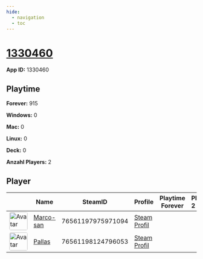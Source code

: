 ```yaml
---
hide:
  - navigation
  - toc
---
```

# <a href="https://steamdb.info/app/1330460">1330460</a>

**App ID:** 1330460

## Playtime

**Forever:** 915

**Windows:** 0

**Mac:** 0

**Linux:** 0

**Deck:** 0

**Anzahl Players:** 2
## Player

<table id="charts-table" class="display" style="width:100%">
            <thead>
                <tr>
                    <th></th>
                    <th>Name</th>
                    <th>SteamID</th>
                    <th>Profile</th>
                    <th>Playtime Forever</th>
                    <th>Playtime 2 Weeks</th>
                </tr>
            </thead>
            <tbody>
        <tr>
<td><a href="https://steamcommunity.com/profiles/76561197975971094/" target="_blank"><img src="https://avatars.steamstatic.com/1549337b38219866faf5f61197e2302e5618ec0e_full.jpg" alt="Avatar" style="width:48px;height:48px;border-radius:4px;"></a></td><td><a href="/player/76561197975971094">Marco-san</a></td><td>76561197975971094</td><td><a href="https://steamcommunity.com/profiles/76561197975971094/" target="_blank">Steam Profil</a></td><td></td><td></td></tr>
<tr>
<td><a href="https://steamcommunity.com/profiles/76561198124796053/" target="_blank"><img src="https://avatars.steamstatic.com/4630dfff0852bfa9ba5d90058491e1b218af8dd6_full.jpg" alt="Avatar" style="width:48px;height:48px;border-radius:4px;"></a></td><td><a href="/player/76561198124796053">Pallas</a></td><td>76561198124796053</td><td><a href="https://steamcommunity.com/profiles/76561198124796053/" target="_blank">Steam Profil</a></td><td></td><td></td></tr>
</tbody>
</table>
